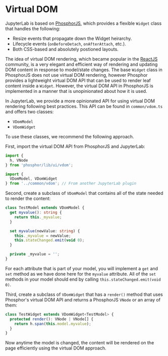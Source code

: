 # Virtual DOM

JupyterLab is based on [PhosphorJS](http://phosphorjs.github.io/), which
provides a flexible `Widget` class that handles the following:

* Resize events that propagate down the Widget heirarchy.
* Lifecycle events (`onBeforeDetach`, `onAfterAttach`, etc.).
* Both CSS-based and absolutely postioned layouts.

The idea of virtual DOM rendering, which became popular in the
[ReactJS](https://facebook.github.io/react/) community, is a very elegant
and efficient way of rendering and updating DOM content in response to
model/state changes. The base `Widget` class in PhosphorJS does not use virtual
DOM rendering, however Phosphor provides a lightweight virtual DOM API that can
be used to render leaf content inside a `Widget`. However, the virtual DOM
API in PhosphorJS is implemented in a manner that is unopinionated about how
it is used.

In JupyterLab, we provide a more opinionated API for using virtual DOM
rendering following best practices. This API can be found in `common/vdom.ts`
and offers two classes:

* `VDomModel`
* `VDomWidget`

To use these classes, we recommend the following approach.

First, import the virtual DOM API from PhosphorJS and JupyterLab:

```typescript
import {
  h, VNode
} from 'phosphor/lib/ui/vdom';

import {
  VDomModel, VDomWidget
} from '../common/vdom'; // From another JupyterLab plugin
```

Second, create a subclass of `VDomModel` that contains all of the state needed
to render the content:

```typescript
class TestModel extends VDomModel {
  get myvalue(): string {
    return this._myvalue;
  }

  set myvalue(newValue: string) {
    this._myvalue = newValue;
    this.stateChanged.emit(void 0);
  }

  private _myvalue = '';
}
```

For each attribute that is part of your model, you will implement a `get` and `set`
method as we have done here for the `myvalue` attribute. All of the `set` methods
in your model should end by calling `this.stateChanged.emit(void 0)`.

Third, create a subclass of `VDomWidget` that has a `render()` method that uses Phosphor's
virtual DOM API and returns a PhosphorJS `VNode` or an array of them:

```typescript
class TestWidget extends VDomWidget<TestModel> {
  protected render(): VNode | VNode[] {
    return h.span(this.model.myvalue);
  } 
}
```

Now anytime the model is changed, the content will be rendered on the page efficiently using the virtual
DOM approach.


